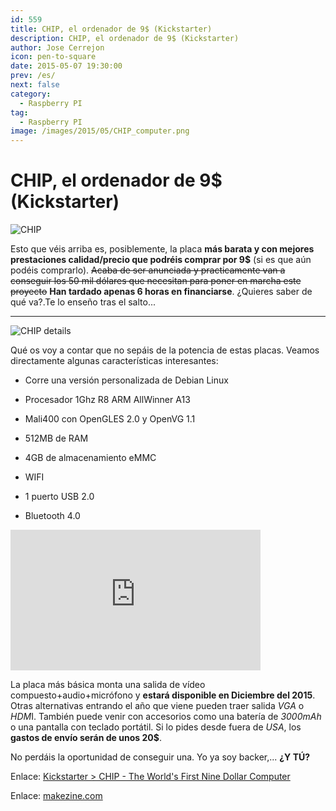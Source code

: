 ```yaml
---
id: 559
title: CHIP, el ordenador de 9$ (Kickstarter)
description: CHIP, el ordenador de 9$ (Kickstarter)
author: Jose Cerrejon
icon: pen-to-square
date: 2015-05-07 19:30:00
prev: /es/
next: false
category:
  - Raspberry PI
tag:
  - Raspberry PI
image: /images/2015/05/CHIP_computer.png
---
```


# CHIP, el ordenador de 9$ (Kickstarter)

![CHIP](/images/2015/05/CHIP_computer.png)

Esto que véis arriba es, posiblemente, la placa **más barata y con mejores prestaciones calidad/precio que podréis comprar por 9$** (si es que aún podéis comprarlo). ~~Acaba de ser anunciada y practicamente van a conseguir los 50 mil dólares que necesitan para poner en marcha este proyecto~~ **Han tardado apenas 6 horas en financiarse**. ¿Quieres saber de qué va?.Te lo enseño tras el salto...

- - -
![CHIP details](/images/2015/05/CHIP_details.jpg)

Qué os voy a contar que no sepáis de la potencia de estas placas. Veamos directamente algunas características interesantes:

* Corre una versión personalizada de Debian Linux

* Procesador 1Ghz R8 ARM AllWinner A13

* Mali400 con OpenGLES 2.0 y OpenVG 1.1

* 512MB de RAM

* 4GB de almacenamiento eMMC

* WIFI

* 1 puerto USB 2.0

* Bluetooth 4.0

<iframe width="400" height="225" src="https://www.youtube.com/embed/XkfBWAJ7kbI?rel=0&amp;controls=0" frameborder="0" allowfullscreen></iframe>

La placa más básica monta una salida de vídeo compuesto+audio+micrófono y **estará disponible en Diciembre del 2015**. Otras alternativas entrando el año que viene pueden traer salida *VGA* o *HDM*I. También puede venir con accesorios como una batería de *3000mAh* o una pantalla con teclado portátil. Si lo pides desde fuera de *USA*, los **gastos de envío serán de unos 20$**.

No perdáis la oportunidad de conseguir una. Yo ya soy backer,... **¿Y TÚ?**

Enlace: [Kickstarter > CHIP - The World's First Nine Dollar Computer](https://www.kickstarter.com/projects/1598272670/chip-the-worlds-first-9-computer)

Enlace: [makezine.com](http://makezine.com/2015/05/07/next-thing-co-releases-worlds-first-9-computer/)